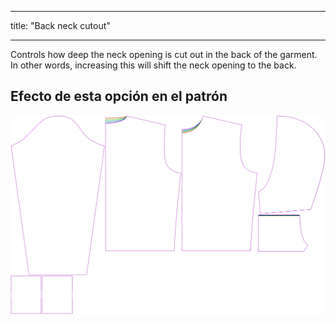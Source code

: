 - - -
title: "Back neck cutout"
- - -

Controls how deep the neck opening is cut out in the back of the garment. In other words, increasing this will shift the neck opening to the back.

## Efecto de esta opción en el patrón

![This image shows the effect of this option by superimposing several variants that have a different value for this option](huey_backneckcutout_sample.svg "Effect of this option on the pattern")
